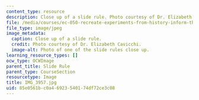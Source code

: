 ```yaml
---
content_type: resource
description: Close up of a slide rule. Photo courtesy of Dr. Elizabeth Cavicchi.
file: /media/courses/ec-050-recreate-experiments-from-history-inform-the-future-from-the-past-galileo-january-iap-2010/85e0561bc0a46923540174df72ce3c08_IMG_3957.jpg
file_type: image/jpeg
image_metadata:
  caption: Close up of a slide rule.
  credit: Photo courtesy of Dr. Elizabeth Cavicchi.
  image-alt: Photo of one of the slide rules close up.
learning_resource_types: []
ocw_type: OCWImage
parent_title: Slide Rule
parent_type: CourseSection
resourcetype: Image
title: IMG_3957.jpg
uid: 85e0561b-c0a4-6923-5401-74df72ce3c08
---
```

